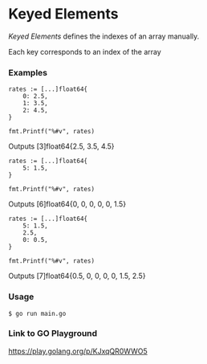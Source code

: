 # Keyed Elements

_Keyed Elements_ defines the indexes of an array manually.

Each key corresponds to an index of the array

### Examples

```
rates := [...]float64{
    0: 2.5,
    1: 3.5,
    2: 4.5,
}

fmt.Printf("%#v", rates)
```

Outputs [3]float64{2.5, 3.5, 4.5}

```
rates := [...]float64{
    5: 1.5,
}

fmt.Printf("%#v", rates)
```

Outputs [6]float64{0, 0, 0, 0, 0, 1.5}

```
rates := [...]float64{
    5: 1.5,
    2.5,
    0: 0.5,
}

fmt.Printf("%#v", rates)
```

Outputs [7]float64{0.5, 0, 0, 0, 0, 1.5, 2.5}

### Usage

```
$ go run main.go
```

### Link to GO Playground

https://play.golang.org/p/KJxqQR0WWO5
